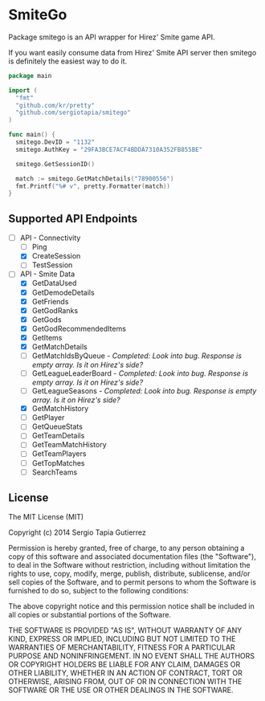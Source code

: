 SmiteGo
=======

Package smitego is an API wrapper for Hirez' Smite game API.

If you want easily consume data from Hirez' Smite API server then smitego
is definitely the easiest way to do it.

```go
package main

import (
  "fmt"
  "github.com/kr/pretty"
  "github.com/sergiotapia/smitego"
)

func main() {
  smitego.DevID = "1132"
  smitego.AuthKey = "29FA3BCE7ACF4BDDA7310A352FB855BE"

  smitego.GetSessionID()

  match := smitego.GetMatchDetails("78900556")
  fmt.Printf("%# v", pretty.Formatter(match))
}
```

## Supported API Endpoints

- [ ] API - Connectivity
  - [ ] Ping
  - [x] CreateSession
  - [ ] TestSession
- [ ] API - Smite Data
  - [x] GetDataUsed
  - [x] GetDemodeDetails
  - [x] GetFriends
  - [x] GetGodRanks
  - [x] GetGods
  - [x] GetGodRecommendedItems
  - [x] GetItems
  - [x] GetMatchDetails
  - [ ] GetMatchIdsByQueue - *Completed: Look into bug. Response is empty array. Is it on Hirez's side?*
  - [ ] GetLeagueLeaderBoard - *Completed: Look into bug. Response is empty array. Is it on Hirez's side?*
  - [ ] GetLeagueSeasons - *Completed: Look into bug. Response is empty array. Is it on Hirez's side?*
  - [x] GetMatchHistory
  - [ ] GetPlayer
  - [ ] GetQueueStats
  - [ ] GetTeamDetails
  - [ ] GetTeamMatchHistory
  - [ ] GetTeamPlayers
  - [ ] GetTopMatches
  - [ ] SearchTeams

## License

The MIT License (MIT)

Copyright (c) 2014 Sergio Tapia Gutierrez

Permission is hereby granted, free of charge, to any person obtaining a copy of
this software and associated documentation files (the "Software"), to deal in
the Software without restriction, including without limitation the rights to
use, copy, modify, merge, publish, distribute, sublicense, and/or sell copies of
the Software, and to permit persons to whom the Software is furnished to do so,
subject to the following conditions:

The above copyright notice and this permission notice shall be included in all
copies or substantial portions of the Software.

THE SOFTWARE IS PROVIDED "AS IS", WITHOUT WARRANTY OF ANY KIND, EXPRESS OR
IMPLIED, INCLUDING BUT NOT LIMITED TO THE WARRANTIES OF MERCHANTABILITY, FITNESS
FOR A PARTICULAR PURPOSE AND NONINFRINGEMENT. IN NO EVENT SHALL THE AUTHORS OR
COPYRIGHT HOLDERS BE LIABLE FOR ANY CLAIM, DAMAGES OR OTHER LIABILITY, WHETHER
IN AN ACTION OF CONTRACT, TORT OR OTHERWISE, ARISING FROM, OUT OF OR IN
CONNECTION WITH THE SOFTWARE OR THE USE OR OTHER DEALINGS IN THE SOFTWARE.

